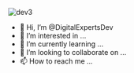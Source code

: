![dev3](https://user-images.githubusercontent.com/102004076/189752319-6f99b5b1-f931-4c45-9cdf-fb43476b0b7b.png)




- 👋 Hi, I’m @DigitalExpertsDev
- 👀 I’m interested in ...
- 🌱 I’m currently learning ...
- 💞️ I’m looking to collaborate on ...
- 📫 How to reach me ...

